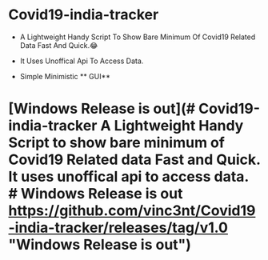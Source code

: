 # Covid19-india-tracker

- A Lightweight Handy Script To Show Bare Minimum Of Covid19 Related Data Fast And Quick.:joy:

- It Uses Unoffical Api To Access Data.
- Simple Minimistic ** GUI**


# [Windows Release is out](# Covid19-india-tracker  A Lightweight Handy Script to show bare minimum of Covid19 Related data Fast and Quick. It uses unoffical api to access data.  # Windows Release is out https://github.com/vinc3nt/Covid19-india-tracker/releases/tag/v1.0 "Windows Release is out")



